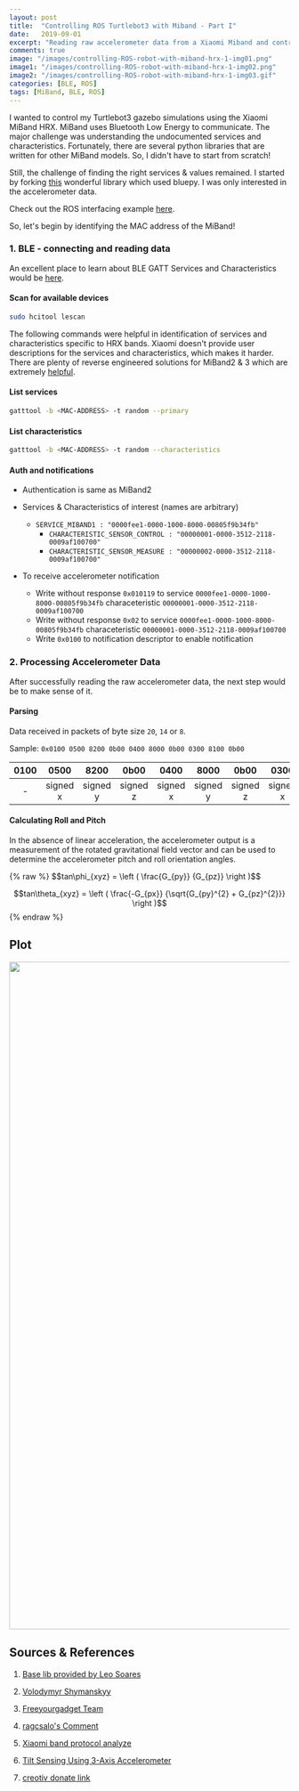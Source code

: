 ```yaml
---
layout: post
title:  "Controlling ROS Turtlebot3 with Miband - Part I"
date:   2019-09-01
excerpt: "Reading raw accelerometer data from a Xiaomi Miband and controllling a ROS simulation bot with it"
comments: true
image: "/images/controlling-ROS-robot-with-miband-hrx-1-img01.png"
image1: "/images/controlling-ROS-robot-with-miband-hrx-1-img02.png"
image2: "/images/controlling-ROS-robot-with-miband-hrx-1-img03.gif"
categories: [BLE, ROS]
tags: [MiBand, BLE, ROS]
---
```



I wanted to control my Turtlebot3 gazebo simulations using the Xiaomi MiBand HRX. MiBand uses Bluetooth Low Energy to communicate. The major challenge was understanding the undocumented services and characteristics. Fortunately, there are several python libraries that are written for other MiBand models. So, I didn't have to start from scratch!

Still, the challenge of finding the right services & values remained. I started by forking [this](https://github.com/creotiv/MiBand2) wonderful library which used bluepy. I was only interested in the accelerometer data.

Check out the ROS interfacing example [here](https://github.com/4lhc/ROS/tree/master/learning_ws/src/x1_miband_control).


So, let's begin by identifying the MAC address of the MiBand!

### 1. BLE - connecting and reading data
An excellent place to learn about BLE GATT Services and Characteristics would be [here](https://www.oreilly.com/library/view/getting-started-with/9781491900550/ch04.html).
#### Scan for available devices
```sh
sudo hcitool lescan
```


The following commands were helpful in identification of services and characteristics specific to HRX bands. Xiaomi doesn't provide user descriptions for the services and characteristics, which makes it harder. There are plenty of reverse engineered solutions for MiBand2 & 3 which are extremely [helpful](#sources--references).

#### List services
```sh
gatttool -b <MAC-ADDRESS> -t random --primary
```

#### List characteristics
```sh
gatttool -b <MAC-ADDRESS> -t random --characteristics
```


#### Auth and notifications
- Authentication is same as MiBand2
- Services & Characteristics of interest (names are arbitrary)

    - ``SERVICE_MIBAND1 : "0000fee1-0000-1000-8000-00805f9b34fb"``
        - ``CHARACTERISTIC_SENSOR_CONTROL : "00000001-0000-3512-2118-0009af100700"``
        - ``CHARACTERISTIC_SENSOR_MEASURE : "00000002-0000-3512-2118-0009af100700"``

- To receive accelerometer notification
    - Write without response ``0x010119`` to service ``0000fee1-0000-1000-8000-00805f9b34fb`` characeteristic ``00000001-0000-3512-2118-0009af100700``
    - Write without response ``0x02`` to service ``0000fee1-0000-1000-8000-00805f9b34fb`` characeteristic ``00000001-0000-3512-2118-0009af100700``
    - Write ``0x0100`` to notification descriptor to enable notification

### 2. Processing Accelerometer Data

After successfully reading the raw accelerometer data, the next step would be to make sense of it.

#### Parsing
Data received in packets of byte size ``20``, ``14`` or ``8``.

Sample: ``0x0100 0500 8200 0b00 0400 8000 0b00 0300 8100 0b00``


|0100  | 0500  | 8200  | 0b00 | 0400  | 8000  | 0b00  | 0300  | 8100  | 0b00   |
|:-:|:-:|:-:|:-:|:-:|:-:|:-:|:-:|:-:|:-:|
| -  | signed x  |signed y   | signed z  |  signed x |  signed y | signed z  | signed x  | signed y  |  signed z |

#### Calculating Roll and Pitch
In the absence of linear acceleration, the accelerometer output is a measurement of the rotated
gravitational field vector and can be used to determine the accelerometer pitch and roll orientation
angles.
<!--<p align="center">-->
<div class="box">
{% raw %}
  $$tan\phi_{xyz} = \left ( \frac{G_{py}} {G_{pz}} \right )$$

  $$tan\theta_{xyz} = \left ( \frac{-G_{px}} {\sqrt{G_{py}^{2} + G_{pz}^{2}}} \right )$$
 {% endraw %}
 </div>
<!--</p>-->

## Plot

<div class="image main">
<img src="{{page.image2 | absolute_url}}" width="1200">
</div>



## Sources & References
1) [Base lib provided by Leo Soares](https://github.com/leojrfs/miband2)

2) [Volodymyr Shymanskyy](https://github.com/vshymanskyy/miband2-python-test)

3) [Freeyourgadget Team](https://github.com/Freeyourgadget/Gadgetbridge/tree/master/app/src/main/java/nodomain/freeyourgadget/gadgetbridge/service/devices/huami/miband2)

4) [ragcsalo's Comment](https://github.com/Freeyourgadget/Gadgetbridge/issues/63#issuecomment-493740447)

5) [Xiaomi band protocol analyze](http://changy-.github.io/articles/xiao-mi-band-protocol-analyze.html)

6) [Tilt Sensing Using 3-Axis Accelerometer](https://www.nxp.com/docs/en/application-note/AN3461.pdf)

7) [creotiv donate link](https://github.com/creotiv/MiBand2#donate)

